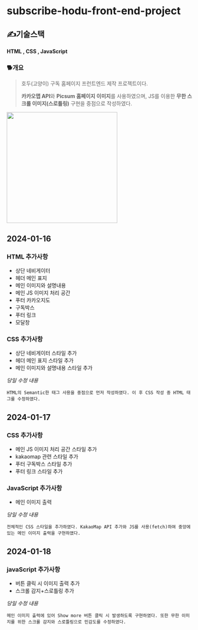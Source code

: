 # subscribe-hodu-front-end-project
## ✍기술스택
**HTML , CSS , JavaScript**

### 🐕개요
> 호두(고양이) 구독 홈페이지 프런트엔드 제작 프로젝트이다.
> 
> **카카오맵 API**와 **Picsum 홈페이지 이미지**를 사용하였으며, JS를 이용한 **무한 스크롤 이미지(스로틀링)** 구현을 중점으로 작성하였다. 

<img src="https://github.com/YoHanKi/subscribe-hodu-front-end-project/assets/139758405/2795bc16-9e8d-4453-8792-6431f680df86" width="300">

## 2024-01-16
### HTML 추가사항
- 상단 네비게이터
- 헤더 메인 표지
- 메인 이미지와 설명내용
- 메인 JS 이미지 처리 공간
- 푸터 카카오지도
- 구독박스
- 푸터 링크
- 모달창

### CSS 추가사항
- 상단 네비게이터 스타일 추가
- 헤더 메인 표지 스타일 추가
- 메인 이미지와 설명내용 스타일 추가


*당일 수정 내용*
```
HTML의 Semantic한 태그 사용을 중점으로 먼저 작성하였다. 이 후 CSS 작성 중 HTML 태그를 수정하였다.
```

## 2024-01-17
### CSS 추가사항
- 메인 JS 이미지 처리 공간 스타일 추가
- kakaomap 관련 스타일 추가
- 푸터 구독박스 스타일 추가
- 푸터 링크 스타일 추가

### JavaScript 추가사항
- 메인 이미지 출력

*당일 수정 내용*
```
전체적인 CSS 스타일을 추가하였다. KakaoMap API 추가와 JS를 사용(fetch)하여 중앙에 있는 메인 이미지 출력을 구현하였다.
```

## 2024-01-18
### javaScript 추가사항
- 버튼 클릭 시 이미지 출력 추가
- 스크롤 감지+스로틀링 추가


*당일 수정 내용*
```
메인 이미지 출력에 있어 Show more 버튼 클릭 시 발생하도록 구현하였다. 또한 무한 이미지를 위한 스크롤 감지와 스로틀링으로 민감도를 수정하였다.
```
